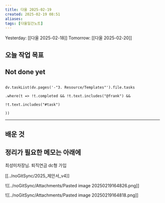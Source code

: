 ```yaml
---
title: 다울 2025-02-19
created: 2025-02-19 08:51
aliases: 
tags: [다울일간노트]
---
```


Yesterday: [[다울 2025-02-18]] 
Tomorrow: [[다울 2025-02-20]] 

## 오늘 작업 목표




## Not done yet

```dataviewjs

dv.taskList(dv.pages('-"3. Resource/Templates"').file.tasks

.where(t => !t.completed && !t.text.includes("@frank") &&

!t.text.includes("#task")

))

```

---

## 배운 것




## 정리가 필요한 메모는 아래에

최성미차장님. 퇴직연금 dc형 가입

[[../noGitSync/2025_제안서_v4]]



![[../noGitSync/Attachments/Pasted image 20250219164826.png]]

![[../noGitSync/Attachments/Pasted image 20250219164818.png]]
